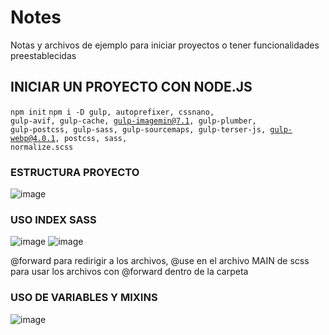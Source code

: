 # Notes
Notas y archivos de ejemplo para iniciar proyectos o tener funcionalidades preestablecidas

## INICIAR UN PROYECTO CON NODE.JS
<code>npm init</code>
<code>npm i -D gulp, autoprefixer, cssnano, gulp-avif, gulp-cache, gulp-imagemin@7.1, gulp-plumber, gulp-postcss, gulp-sass, gulp-sourcemaps, gulp-terser-js, gulp-webp@4.0.1, postcss, sass, normalize.scss</code>


### ESTRUCTURA PROYECTO
![image](https://github.com/FLlach/Notes/assets/108017787/9acb8b8c-8c24-4a2e-9e03-6bca52cd40fa)


### USO INDEX SASS
![image](https://github.com/FLlach/Notes/assets/108017787/adf5368a-bdac-4970-85cf-95981311ca8a)
![image](https://github.com/FLlach/Notes/assets/108017787/e4dd5fff-22e9-4017-8b9c-04dd068503e0)

@forward para redirigir a los archivos, @use en el archivo MAIN de scss para usar los archivos con @forward dentro de la carpeta


### USO DE VARIABLES Y MIXINS
![image](https://github.com/FLlach/Notes/assets/108017787/9fae5f53-8f55-4569-a106-5205bec456d3)
